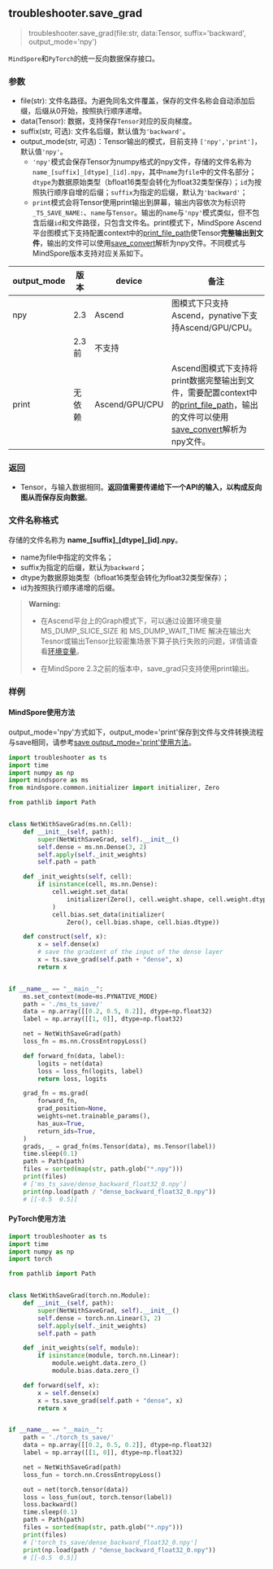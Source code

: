 ## troubleshooter.save_grad
>
> troubleshooter.save_grad(file:str, data:Tensor, suffix='backward', output_mode='npy')

`MindSpore`和`PyTorch`的统一反向数据保存接口。

### 参数

- file(str): 文件名路径。为避免同名文件覆盖，保存的文件名称会自动添加后缀，后缀从0开始，按照执行顺序递增。
- data(Tensor): 数据，支持保存`Tensor`对应的反向梯度。
- suffix(str, 可选): 文件名后缀，默认值为`'backward'`。
- output_mode(str, 可选)：Tensor输出的模式，目前支持 `['npy','print']`，默认值`'npy'`。
    - `'npy'`模式会保存Tensor为numpy格式的npy文件，存储的文件名称为`name_[suffix]_[dtype]_[id].npy`，其中`name`为`file`中的文件名部分；`dtype`为数据原始类型（bfloat16类型会转化为float32类型保存）；`id`为按照执行顺序自增的后缀；`suffix`为指定的后缀，默认为`'backward'`；
    - `print`模式会将Tensor使用print输出到屏幕，输出内容依次为标识符`_TS_SAVE_NAME:`、`name`与`Tensor`。输出的`name`与`'npy'`模式类似，但不包含后缀`id`和文件路径，只包含文件名。print模式下，MindSpore Ascend平台图模式下支持配置context中的[print_file_path](https://www.mindspore.cn/docs/zh-CN/r2.2/api_python/ops/mindspore.ops.print_.html)使Tensor**完整输出到文件**，输出的文件可以使用[save_convert](./widget/save_convert.md)解析为npy文件。不同模式与MindSpore版本支持对应关系如下。

| output_mode | 版本   | device         | 备注                                                         |
| ----------- | ------ | -------------- | ------------------------------------------------------------ |
| npy         | 2.3    | Ascend         | 图模式下只支持Ascend，pynative下支持Ascend/GPU/CPU。         |
|             | 2.3前  | 不支持         |                                                              |
| print       | 无依赖 | Ascend/GPU/CPU | Ascend图模式下支持将print数据完整输出到文件，需要配置context中的[print_file_path](https://www.mindspore.cn/docs/zh-CN/r2.2/api_python/ops/mindspore.ops.print_.html)，输出的文件可以使用[save_convert](save_convert.md)解析为npy文件。 |

### 返回

- Tensor，与输入数据相同。**返回值需要传递给下一个API的输入，以构成反向图从而保存反向数据**。

### 文件名称格式

存储的文件名称为 **name\_[suffix]\_[dtype]\_[id].npy**。

- name为file中指定的文件名；
- suffix为指定的后缀，默认为`backward`；
- dtype为数据原始类型（bfloat16类型会转化为float32类型保存）；
- id为按照执行顺序递增的后缀。

> **Warning:**
>
> - 在Ascend平台上的Graph模式下，可以通过设置环境变量 MS_DUMP_SLICE_SIZE 和 MS_DUMP_WAIT_TIME 解决在输出大Tesnor或输出Tensor比较密集场景下算子执行失败的问题，详情请查看[环境变量](https://www.mindspore.cn/docs/zh-CN/r2.4.0/api_python/env_var_list.html)。
>
> - 在MindSpore 2.3之前的版本中，save_grad只支持使用print输出。

### 样例

#### MindSpore使用方法

output_mode='npy'方式如下，output_mode='print'保存到文件与文件转换流程与save相同，请参考[save output_mode='print'使用方法](save.md#mindspore-output_modeprint使用方法)。

```python
import troubleshooter as ts
import time
import numpy as np
import mindspore as ms
from mindspore.common.initializer import initializer, Zero

from pathlib import Path


class NetWithSaveGrad(ms.nn.Cell):
    def __init__(self, path):
        super(NetWithSaveGrad, self).__init__()
        self.dense = ms.nn.Dense(3, 2)
        self.apply(self._init_weights)
        self.path = path

    def _init_weights(self, cell):
        if isinstance(cell, ms.nn.Dense):
            cell.weight.set_data(
                initializer(Zero(), cell.weight.shape, cell.weight.dtype)
            )
            cell.bias.set_data(initializer(
                Zero(), cell.bias.shape, cell.bias.dtype))

    def construct(self, x):
        x = self.dense(x)
        # save the gradient of the input of the dense layer
        x = ts.save_grad(self.path + "dense", x)
        return x


if __name__ == "__main__":
    ms.set_context(mode=ms.PYNATIVE_MODE)
    path = './ms_ts_save/'
    data = np.array([[0.2, 0.5, 0.2]], dtype=np.float32)
    label = np.array([[1, 0]], dtype=np.float32)

    net = NetWithSaveGrad(path)
    loss_fn = ms.nn.CrossEntropyLoss()

    def forward_fn(data, label):
        logits = net(data)
        loss = loss_fn(logits, label)
        return loss, logits

    grad_fn = ms.grad(
        forward_fn,
        grad_position=None,
        weights=net.trainable_params(),
        has_aux=True,
        return_ids=True,
    )
    grads, _ = grad_fn(ms.Tensor(data), ms.Tensor(label))
    time.sleep(0.1)
    path = Path(path)
    files = sorted(map(str, path.glob("*.npy")))
    print(files)
    # ['ms_ts_save/dense_backward_float32_0.npy']
    print(np.load(path / "dense_backward_float32_0.npy"))
    # [[-0.5  0.5]]
```

#### PyTorch使用方法

```python
import troubleshooter as ts
import time
import numpy as np
import torch

from pathlib import Path


class NetWithSaveGrad(torch.nn.Module):
    def __init__(self, path):
        super(NetWithSaveGrad, self).__init__()
        self.dense = torch.nn.Linear(3, 2)
        self.apply(self._init_weights)
        self.path = path

    def _init_weights(self, module):
        if isinstance(module, torch.nn.Linear):
            module.weight.data.zero_()
            module.bias.data.zero_()

    def forward(self, x):
        x = self.dense(x)
        x = ts.save_grad(self.path + "dense", x)
        return x


if __name__ == "__main__":
    path = './torch_ts_save/'
    data = np.array([[0.2, 0.5, 0.2]], dtype=np.float32)
    label = np.array([[1, 0]], dtype=np.float32)

    net = NetWithSaveGrad(path)
    loss_fun = torch.nn.CrossEntropyLoss()

    out = net(torch.tensor(data))
    loss = loss_fun(out, torch.tensor(label))
    loss.backward()
    time.sleep(0.1)
    path = Path(path)
    files = sorted(map(str, path.glob("*.npy")))
    print(files)
    # ['torch_ts_save/dense_backward_float32_0.npy']
    print(np.load(path / "dense_backward_float32_0.npy"))
    # [[-0.5  0.5]]
```
